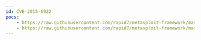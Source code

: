 ```yaml
---
id: CVE-2015-6922
pocs:
    - https://raw.githubusercontent.com/rapid7/metasploit-framework/master/modules/auxiliary/admin/http/kaseya_master_admin.rb
    - https://raw.githubusercontent.com/rapid7/metasploit-framework/master/modules/exploits/windows/http/kaseya_uploader.rb
---
```


